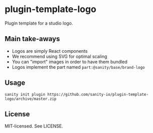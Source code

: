 # plugin-template-logo

Plugin template for a studio logo.

## Main take-aways

- Logos are simply React components
- We recommend using SVG for optimal scaling
- You can "import" images in order to have them bundled
- Logos implement the part named `part:@sanity/base/brand-logo`

## Usage

`sanity init plugin https://github.com/sanity-io/plugin-template-logo/archive/master.zip`

## License

MIT-licensed. See LICENSE.
